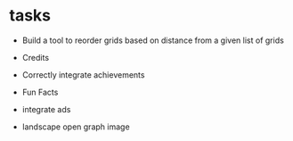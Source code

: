 # tasks

- Build a tool to reorder grids based on distance from a given list of grids

- Credits
- Correctly integrate achievements
- Fun Facts

- integrate ads

- landscape open graph image
